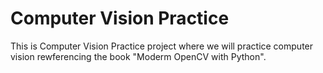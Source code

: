 # Computer Vision Practice
This is Computer Vision Practice project where we will practice computer vision rewferencing the book "Moderm OpenCV with Python".
